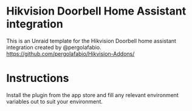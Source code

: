 # Hikvision Doorbell Home Assistant integration
This is an Unraid template for the Hikvision Doorbell home assistant integration created by @pergolafabio. 
https://github.com/pergolafabio/Hikvision-Addons/

# Instructions
Install the plugin from the app store and fill any relevant environment variables out to suit your environment.
